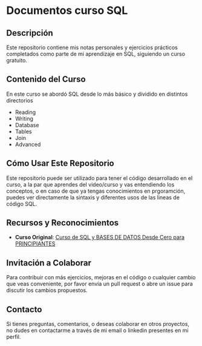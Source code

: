 # Documentos curso SQL

## Descripción
Este repositorio contiene mis notas personales y ejercicios prácticos completados como parte de mi aprendizaje en SQL, siguiendo un curso gratuito.

## Contenido del Curso
En este curso se abordó SQL desde lo más básico y dividido en distintos directorios

- Reading
- Writing
- Database
- Tables
- Join
- Advanced

## Cómo Usar Este Repositorio
Este repositorio puede ser utilizado para tener el código desarrollado en el curso, a la par que aprendes del video/curso y vas entendiendo los conceptos, o en caso de que ya tengas conocimientos en prgoramción, puedes ver directamente la sintaxis y diferentes usos de las lineas de código SQL. 


## Recursos y Reconocimientos
- **Curso Original**: [Curso de SQL y BASES DE DATOS Desde Cero para PRINCIPIANTES](https://www.youtube.com/watch?v=OuJerKzV5T0&t=23574s)

## Invitación a Colaborar
Para contribuir con más ejercicios, mejoras en el código o cualquier cambio que veas conveniente, por favor envía un pull request o abre un issue para discutir los cambios propuestos.

## Contacto
Si tienes preguntas, comentarios, o deseas colaborar en otros proyectos, no dudes en contactarme a través de mi email o linkedin presentes en mi perfil.
